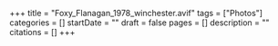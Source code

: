 +++
title = "Foxy_Flanagan_1978_winchester.avif"
tags = ["Photos"]
categories = []
startDate = ""
draft = false
pages = []
description = ""
citations = []
+++
